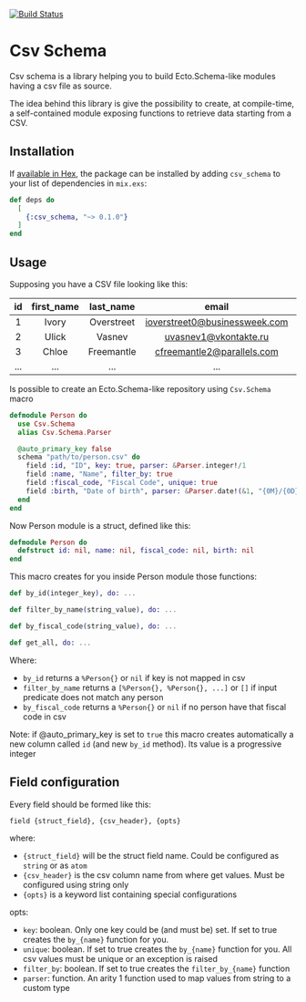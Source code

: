[![Build Status](https://travis-ci.org/primait/csv_schema.svg?branch=master)](https://travis-ci.org/primait/csv_schema)

# Csv Schema

Csv schema is a library helping you to build Ecto.Schema-like modules having a csv file as source.

The idea behind this library is give the possibility to create, at compile-time, a self-contained module exposing functions to retrieve data starting from a CSV.

## Installation

If [available in Hex](https://hex.pm/docs/publish), the package can be installed
by adding `csv_schema` to your list of dependencies in `mix.exs`:

```elixir
def deps do
  [
    {:csv_schema, "~> 0.1.0"}
  ]
end
```

## Usage

Supposing you have a CSV file looking like this:

id  | first_name | last_name  | email                         | gender | ip_address      | date_of_birth
:--:|:----------:|:----------:|:-----------------------------:|:------:|:---------------:|:------------:
1   | Ivory      | Overstreet | ioverstreet0@businessweek.com | Female | 30.138.91.62    | 10/22/2018
2   | Ulick      | Vasnev     | uvasnev1@vkontakte.ru         | Male   | 35.15.164.70    | 01/19/2018
3   | Chloe      | Freemantle | cfreemantle2@parallels.com    | Female | 133.133.113.255 | 08/13/2018
... | ...        | ...        | ...                           | ...    | ...             | ...

Is possible to create an Ecto.Schema-like repository using `Csv.Schema` macro

```elixir
defmodule Person do
  use Csv.Schema
  alias Csv.Schema.Parser

  @auto_primary_key false
  schema "path/to/person.csv" do
    field :id, "ID", key: true, parser: &Parser.integer!/1
    field :name, "Name", filter_by: true
    field :fiscal_code, "Fiscal Code", unique: true
    field :birth, "Date of birth", parser: &Parser.date!(&1, "{0M}/{0D}/{0YYYY}")
  end
end
```

Now Person module is a struct, defined like this:
```elixir
defmodule Person do
  defstruct id: nil, name: nil, fiscal_code: nil, birth: nil
end
```

This macro creates for you inside Person module those functions:

```elixir
def by_id(integer_key), do: ...

def filter_by_name(string_value), do: ...

def by_fiscal_code(string_value), do: ...

def get_all, do: ...
```

Where:
- `by_id` returns a `%Person{}` or `nil` if key is not mapped in csv
- `filter_by_name` returns a `[%Person{}, %Person{}, ...]` or `[]` if input predicate does not match any person
- `by_fiscal_code` returns a `%Person{}` or `nil` if no person have that fiscal code in csv

Note: if @auto_primary_key is set to `true` this macro creates automatically a new column called `id`
(and new `by_id` method). Its value is a progressive integer

## Field configuration

Every field should be formed like this:

```
field {struct_field}, {csv_header}, {opts}
```

where:
- `{struct_field}` will be the struct field name. Could be configured as `string` or as `atom`
- `{csv_header}` is the csv column name from where get values. Must be configured using string only
- `{opts}` is a keyword list containing special configurations

opts:
- `key`: boolean. Only one key could be (and must be) set. If set to true creates the `by_{name}` function for you.
- `unique`: boolean. If set to true creates the `by_{name}` function for you. All csv values must be unique or an exception is raised
- `filter_by`: boolean. If set to true creates the `filter_by_{name}` function
- `parser`: function. An arity 1 function used to map values from string to a custom type
